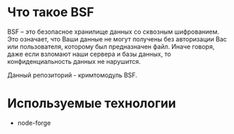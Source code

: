 # Что такое BSF
BSF – это безопасное хранилище данных со сквозным шифрованием. Это означает, что Ваши данные не могут получены без авторизации Вас или пользователя, которому был предназначен файл. Иначе говоря, даже если взломают наши сервера и базы данных, то конфиденциальность данных не нарушится.

Данный репозиторий - кримтомодуль BSF.

# Используемые технологии
- node-forge
